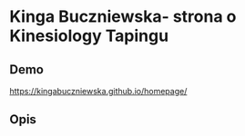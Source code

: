 # Kinga Buczniewska- strona o Kinesiology Tapingu 

## Demo

https://kingabuczniewska.github.io/homepage/

## Opis

